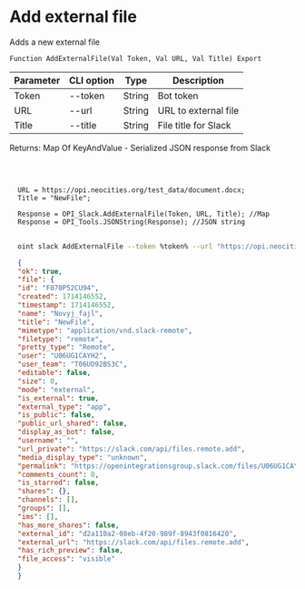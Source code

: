 ﻿---
sidebar_position: 3
---

# Add external file
 Adds a new external file



`Function AddExternalFile(Val Token, Val URL, Val Title) Export`

  | Parameter | CLI option | Type | Description |
  |-|-|-|-|
  | Token | --token | String | Bot token |
  | URL | --url | String | URL to external file |
  | Title | --title | String | File title for Slack |

  
  Returns:  Map Of KeyAndValue - Serialized JSON response from Slack

<br/>




```bsl title="Code example"
  
  URL = https://opi.neocities.org/test_data/document.docx;
  Title = "NewFile";
  
  Response = OPI_Slack.AddExternalFile(Token, URL, Title); //Map
  Response = OPI_Tools.JSONString(Response); //JSON string
```



```sh title="CLI command example"
    
  oint slack AddExternalFile --token %token% --url "https://opi.neocities.org/test_data/document.docx" --title %title%

```

```json title="Result"
  {
  "ok": true,
  "file": {
  "id": "F070P52CU94",
  "created": 1714146552,
  "timestamp": 1714146552,
  "name": "Novyj_fajl",
  "title": "NewFile",
  "mimetype": "application/vnd.slack-remote",
  "filetype": "remote",
  "pretty_type": "Remote",
  "user": "U06UG1CAYH2",
  "user_team": "T06UD92BS3C",
  "editable": false,
  "size": 0,
  "mode": "external",
  "is_external": true,
  "external_type": "app",
  "is_public": false,
  "public_url_shared": false,
  "display_as_bot": false,
  "username": "",
  "url_private": "https://slack.com/api/files.remote.add",
  "media_display_type": "unknown",
  "permalink": "https://openintegrationsgroup.slack.com/files/U06UG1CAYH2/F070P52CU94/novyj_fajl",
  "comments_count": 0,
  "is_starred": false,
  "shares": {},
  "channels": [],
  "groups": [],
  "ims": [],
  "has_more_shares": false,
  "external_id": "d2a110a2-08eb-4f20-989f-8943f0816420",
  "external_url": "https://slack.com/api/files.remote.add",
  "has_rich_preview": false,
  "file_access": "visible"
  }
  }

```
